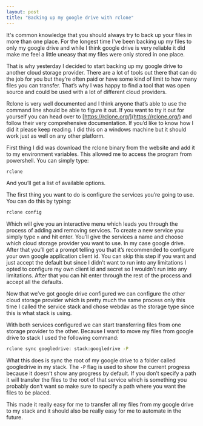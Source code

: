 ```yaml
---
layout: post
title: "Backing up my google drive with rclone"
---
```

It's common knowledge that you should always try to back up your files in more than one place. For the longest time I've been backing up my files to only my google drive and while I think google drive is very reliable it did make me feel a little uneasy that my files were only stored in one place.

That is why yesterday I decided to start backing up my google drive to another cloud storage provider. There are a lot of tools out there that can do the job for you but they’re often paid or have some kind of limit to how many files you can transfer. That’s why I was happy to find a tool that was open source and could be used with a lot of different cloud providers.

Rclone is very well documented and I think anyone that’s able to use the command line should be able to figure it out. If you want to try it out for yourself you can head over to [https://rclone.org/](https://rclone.org/) and follow their very comprehensive documentation. If you’d like to know how I did it please keep reading. I did this on a windows machine but it should work just as well on any other platform.

First thing I did was download the rclone binary from the website and add it to my environment variables. This allowed me to access the program from powershell. You can simply type:

```bash
rclone
```

And you’ll get a list of available options.

The first thing you want to do is configure the services you’re going to use. You can do this by typing:

```bash
rclone config
```

Which will give you an interactive menu which leads you through the process of adding and removing services. To create a new service you simply type `n` and hit enter. You’ll give the services a name and choose which cloud storage provider you want to use. In my case google drive. After that you’ll get a prompt telling you that it’s recommended to configure your own google application client id. You can skip this step if you want and just accept the default but since I didn’t want to run into any limitations I opted to configure my own client id and secret so I wouldn’t run into any limitations. After that you can hit enter through the rest of the process and accept all the defaults.

Now that we’ve got google drive configured we can configure the other cloud storage provider which is pretty much the same process only this time I called the service stack and chose webdav as the storage type since this is what stack is using.

With both services configured we can start transferring files from one storage provider to the other. Because I want to move my files from google drive to stack I used the following command:

```bash
rclone sync googledrive: stack:googledrive -P
```

What this does is sync the root of my google drive to a folder called googledrive in my stack. The `-P` flag is used to show the current progress because it doesn’t show any progress by default. If you don’t specify a path it will transfer the files to the root of that service which is something you probably don’t want so make sure to specify a path where you want the files to be placed.

This made it really easy for me to transfer all my files from my google drive to my stack and it should also be really easy for me to automate in the future.

